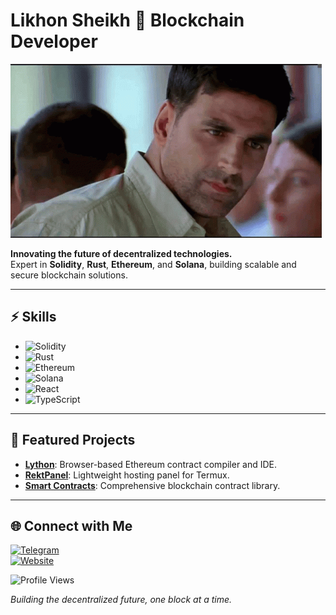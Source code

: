 # Likhon Sheikh 🚀 Blockchain Developer  

![Profile Banner](https://raw.githubusercontent.com/likhonsh3ikh/likhonsh3ikh/refs/heads/main/tenor.gif)  

**Innovating the future of decentralized technologies.**  
Expert in **Solidity**, **Rust**, **Ethereum**, and **Solana**, building scalable and secure blockchain solutions.  

---

## ⚡ Skills  
- ![Solidity](https://img.shields.io/badge/Solidity-363636?style=for-the-badge&logo=solidity&logoColor=white)  
- ![Rust](https://img.shields.io/badge/Rust-000000?style=for-the-badge&logo=rust&logoColor=white)  
- ![Ethereum](https://img.shields.io/badge/Ethereum-3C3C3D?style=for-the-badge&logo=Ethereum&logoColor=white)  
- ![Solana](https://img.shields.io/badge/Solana-000000?style=for-the-badge&logo=solana&logoColor=white)  
- ![React](https://img.shields.io/badge/React-61DAFB?style=for-the-badge&logo=react&logoColor=black)  
- ![TypeScript](https://img.shields.io/badge/TypeScript-007ACC?style=for-the-badge&logo=typescript&logoColor=white)  

---

## 🚀 Featured Projects  
- **[Lython](https://github.com/Livenium/Lython)**: Browser-based Ethereum contract compiler and IDE.  
- **[RektPanel](https://github.com/Rekt-Developer/RektPanel)**: Lightweight hosting panel for Termux.  
- **[Smart Contracts](https://github.com/Rekt-Developer/smart-contracts)**: Comprehensive blockchain contract library.  

---

## 🌐 Connect with Me  
[![Telegram](https://img.shields.io/badge/Telegram-2CA5E0?style=for-the-badge&logo=telegram&logoColor=white)](https://t.me/likhondev)  
[![Website](https://img.shields.io/badge/Website-000000?style=for-the-badge&logo=About.me&logoColor=white)](https://likhon.dev)  

![Profile Views](https://komarev.com/ghpvc/?username=likhonsh3ikh&style=flat-square)  

*Building the decentralized future, one block at a time.*
